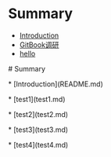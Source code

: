 # Summary

* [Introduction](README.md)
* [GitBook调研](chapter1.md)
* [hello](hello.md)

\# Summary

\* \[Introduction\]\(README.md\)

\* \[test1\]\(test1.md\)

\* \[test2\]\(test2.md\)

\* \[test3\]\(test3.md\)

\* \[test4\]\(test4.md\)

